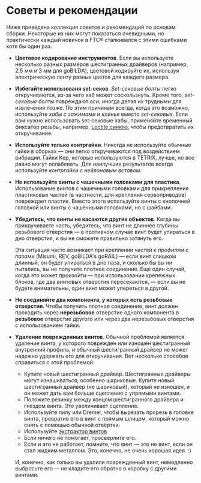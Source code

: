 # Советы и рекомендации

Ниже приведена коллекция советов и рекомендаций по основам сборки. Некоторые из них могут показаться очевидными, но практически каждый новичок в FTC® сталкивался с этими ошибками хотя бы один раз.

- **Цветовое кодирование инструментов**. Если вы используете несколько разных размеров шестигранных драйверов (например, 2.5 мм и 3 мм для goBILDA), цветовой кодируйте их, используя электрическую ленту разных цветов для каждого размера.
- **Избегайте использованя set-секов**. _Set-сековые болты_ легко откручиваются, из-за чего хаб может соскользнуть. Кроме того, _set-сековые болты_ повреждают _оси_, иногда делая их трудными для извлечения позже. По этим причинам всегда, когда это возможно, используйте _хабы с зажимами_ и _клинья_ вместо _set-сековых_. Если вам нужно использовать set-сековые хабы, применяйте временный фиксатор резьбы, например, [Loctite синюю](https://www.loctiteproducts.com/en/products/specialty-products/specialty/loctite_threadlockerblue242.html), чтобы предотвратить их откручивание.
- **Используйте только контргайки**. Никогда не используйте обычные гайки в сборках — они легко откручиваются под воздействием вибрации. Гайки Kep, которые используются в TETRIX, лучше, но все равно могут ослабевать. Для наилучших результатов всегда используйте _контргайки с нейлоновым вставом_.
- **Не используйте винты с чашечными головками для пластика**. Использование винтов с чашечными головками для прикрепления пластиковых частей (в частности, для крепления сервоприводов) повреждает пластик. Вместо этого используйте винты с кнопочной головкой или винты с чашечными головками, но с шайбами.
- **Убедитесь, что винты не касаются других объектов**. Когда вы прикручиваете часть, убедитесь, что винт не длиннее глубины резьбового отверстия — в противном случае винт будет упираться в дно отверстия, и вы не сможете правильно затянуть его.

  Эта ситуация часто возникает при креплении частей к _профилям с пазами_ (Misumi, REV, goBILDA's goRAIL) — если винт слишком длинный, он будет упираться в дно паза, и сколько бы вы ни пытались, вы не получите плотное соединение. Еще один случай, когда это может произойти — при использовании крепежных блоков, где два винтовых отверстия пересекаются, — если вы не будете внимательны, один винт может упереться в другой.
- **Не соединяйте два компонента, у которых есть резьбовые отверстия**. Чтобы получить плотное соединение, винт должен проходить через **нерезьбовое** отверстие одного компонента в **резьбовое** отверстие другого или через два нерезьбовых отверстия с использованием гайки.
- **Удаление поврежденных винтов**. Обычной проблемой является удаление винта, у которого поврежден или изношен шестигранный внутренний профиль, и обычный шестигранный драйвер не может надежно удержать его для откручивания. Вот несколько способов справиться с этой проблемой:

  - Купите новый шестигранный драйвер. Шестигранные драйверы могут изнашиваться, особенно шариковые. Купите новый шестигранный драйвер (не шариковый), который не изношен, и он может дать вам больше сцепления с упрямыми винтами.
  - Положите резинку между концом шестигранного драйвера и гнездом винта. Это увеличивает сцепление.
  - Используйте пилу или Dremel, чтобы вырезать прорезь в головке винта, превратив его в винт с прямым шлицем, который можно снять с помощью обычной отвёртки.
  - Используйте [экстрактор винтов](https://www.amazon.com/dp/B07GZ17QD9/)
  - Если ничего не помогает, просверлите его.
  - Если и это не работает, помните, что винт — это не винт, если он стал жидким металлом. Это, конечно, не очень хорошая идея. :)

  И, конечно, как только вы удалили поврежденный винт, немедленно выбросьте его — не кладите его обратно в коробку с другими винтами.